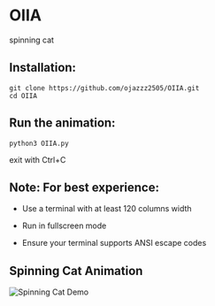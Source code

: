 # OIIA
spinning cat

## Installation:

    git clone https://github.com/ojazzz2505/OIIA.git
    cd OIIA

## Run the animation:
    python3 OIIA.py

exit with Ctrl+C


## Note: For best experience:

- Use a terminal with at least 120 columns width

- Run in fullscreen mode

- Ensure your terminal supports ANSI escape codes

## Spinning Cat Animation

![Spinning Cat Demo](https://s5.ezgif.com/tmp/ezgif-55bb833fb4e6b.gif)
